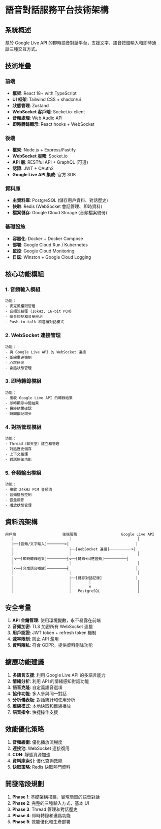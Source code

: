 # 語音對話服務平台技術架構

## 系統概述
基於 Google Live API 的即時語音對話平台，支援文字、語音按鈕輸入和即時通話三種交互方式。

## 技術堆疊

### 前端
- **框架**: React 18+ with TypeScript
- **UI 框架**: Tailwind CSS + shadcn/ui
- **狀態管理**: Zustand
- **WebSocket 客戶端**: Socket.io-client
- **音頻處理**: Web Audio API
- **即時轉錄顯示**: React hooks + WebSocket

### 後端
- **框架**: Node.js + Express/Fastify
- **WebSocket 服務**: Socket.io
- **API 層**: RESTful API + GraphQL (可選)
- **認證**: JWT + OAuth2
- **Google Live API 集成**: 官方 SDK

### 資料庫
- **主資料庫**: PostgreSQL (儲存用戶資料、對話歷史)
- **快取**: Redis (WebSocket 會話管理、即時資料)
- **檔案儲存**: Google Cloud Storage (音頻檔案備份)

### 基礎設施
- **容器化**: Docker + Docker Compose
- **部署**: Google Cloud Run / Kubernetes
- **監控**: Google Cloud Monitoring
- **日誌**: Winston + Google Cloud Logging

## 核心功能模組

### 1. 音頻輸入模組
```
功能：
- 麥克風權限管理
- 音頻流捕獲 (16kHz, 16-bit PCM)
- 噪音抑制和音量檢測
- Push-to-talk 和連續對話模式
```

### 2. WebSocket 連接管理
```
功能：
- 與 Google Live API 的 WebSocket 連接
- 斷線重連機制
- 心跳檢測
- 會話狀態管理
```

### 3. 即時轉錄模組
```
功能：
- 接收 Google Live API 的轉錄結果
- 即時顯示中間結果
- 最終結果確認
- 時間戳記同步
```

### 4. 對話管理模組
```
功能：
- Thread（聊天室）建立和管理
- 對話歷史儲存
- 上下文維護
- 對話恢復功能
```

### 5. 音頻輸出模組
```
功能：
- 接收 24kHz PCM 音頻流
- 音頻播放控制
- 音量調節
- 播放狀態管理
```

## 資料流架構

```
用戶端                     後端服務                    Google Live API
   │                         │                              │
   ├──[音頻/文字輸入]────────>│                              │
   │                         ├──[WebSocket 連接]──────────>│
   │                         │                              │
   │<──[即時轉錄結果]─────────┤<──[轉錄+回應音頻]──────────┤
   │                         │                              │
   │<──[合成語音播放]─────────┤                              │
   │                         │                              │
   │                         ├──[儲存對話記錄]               │
   │                         │        │                     │
   │                         │        v                     │
   │                         │   PostgreSQL                 │
```

## 安全考量

1. **API 金鑰管理**: 使用環境變數，永不暴露在前端
2. **音頻加密**: TLS 加密所有 WebSocket 連接
3. **用戶認證**: JWT token + refresh token 機制
4. **速率限制**: 防止 API 濫用
5. **資料隱私**: 符合 GDPR，提供資料刪除功能

## 擴展功能建議

1. **多語言支援**: 利用 Google Live API 的多語言能力
2. **情緒分析**: 利用 API 的情緒感知對話功能
3. **語音克隆**: 自定義語音選項
4. **協作功能**: 多人參與同一對話
5. **分析儀表板**: 對話統計和使用分析
6. **離線模式**: 本地快取和離線播放
7. **語音指令**: 快捷操作支援

## 效能優化策略

1. **音頻緩衝**: 優化播放流暢度
2. **連接池**: WebSocket 連接復用
3. **CDN**: 靜態資源加速
4. **資料庫索引**: 優化查詢效能
5. **快取策略**: Redis 快取熱門資料

## 開發階段規劃

1. **Phase 1**: 基礎架構搭建，實現簡單的語音對話
2. **Phase 2**: 完整的三種輸入方式，基本 UI
3. **Phase 3**: Thread 管理和對話歷史
4. **Phase 4**: 即時轉錄和進階功能
5. **Phase 5**: 效能優化和生產部署
